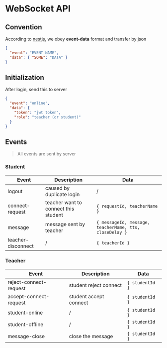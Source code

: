 # WebSocket API

## Convention

According to [nestjs](https://docs.nestjs.com/websockets/gateways), we obey **event-data** format and transfer by json

```json
{
  "event": "EVENT NAME",
  "data": { "SOME": "DATA" }
}
```

## Initialization

After login, send this to server

```json
{
  "event": "online",
  "data": {
    "token": "jwt token",
    "role": "teacher (or student)"
  }
}
```

## Events

> All events are sent by server

### Student

| Event              | Description                          | Data                                                   |
| ------------------ | ------------------------------------ | ------------------------------------------------------ |
| logout             | caused by duplicate login            | /                                                      |
| connect-request    | teacher want to connect this student | `{ requestId, teacherName }`                           |
| message            | message sent by teacher              | `{ messageId, message, teacherName, tts, closeDelay }` |
| teacher-disconnect | /                                    | `{ teacherId }`                                        |

### Teacher

| Event                  | Description            | Data            |
| ---------------------- | ---------------------- | --------------- |
| reject-connect-request | student reject connect | `{ studentId }` |
| accept-connect-request | student accept connect | `{ studentId }` |
| student-online         | /                      | `{ studentId }` |
| student-offline        | /                      | `{ studentId }` |
| message-close          | close the message      | `{ studentId }` |
